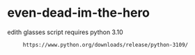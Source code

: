 # even-dead-im-the-hero
edith glasses script
requires python 3.10



         https://www.python.org/downloads/release/python-3109/

